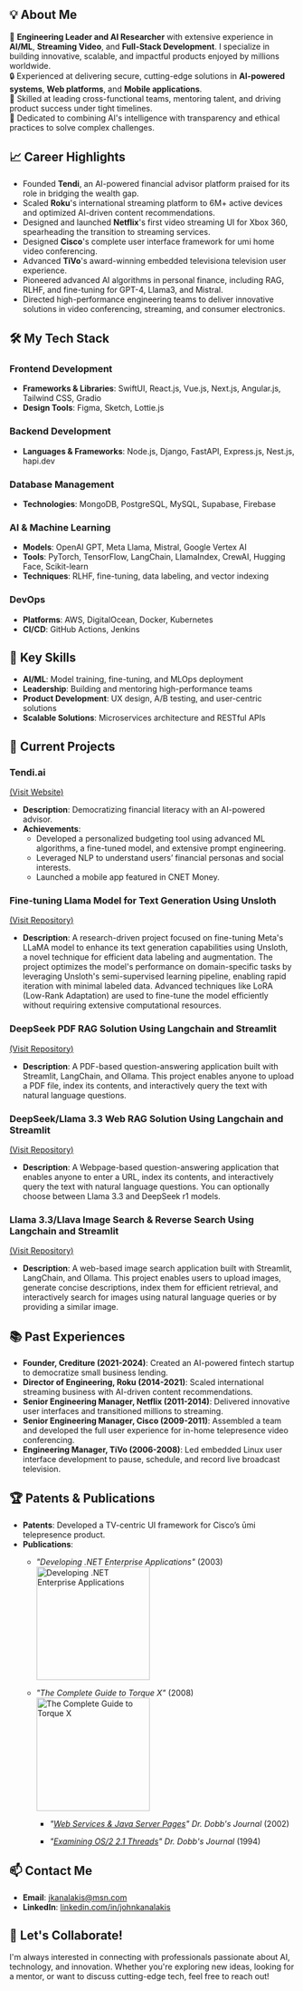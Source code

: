 ## 💡 About Me

🌟 **Engineering Leader and AI Researcher** with extensive experience in **AI/ML**, **Streaming Video**, and **Full-Stack Development**. I specialize in building innovative, scalable, and impactful products enjoyed by millions worldwide.  
🔒 Experienced at delivering secure, cutting-edge solutions in **AI-powered systems**, **Web platforms**, and **Mobile applications**.  
🚀 Skilled at leading cross-functional teams, mentoring talent, and driving product success under tight timelines.  
🤝 Dedicated to combining AI's intelligence with transparency and ethical practices to solve complex challenges.  

## 📈 Career Highlights

- Founded **Tendi**, an AI-powered financial advisor platform praised for its role in bridging the wealth gap.
- Scaled **Roku**'s international streaming platform to 6M+ active devices and optimized AI-driven content recommendations.
- Designed and launched **Netflix**'s first video streaming UI for Xbox 360, spearheading the transition to streaming services.
- Designed **Cisco**'s complete user interface framework for umi home video conferencing.
- Advanced **TiVo**'s award-winning embedded televisiona television user experience.
- Pioneered advanced AI algorithms in personal finance, including RAG, RLHF, and fine-tuning for GPT-4, Llama3, and Mistral.
- Directed high-performance engineering teams to deliver innovative solutions in video conferencing, streaming, and consumer electronics.

## 🛠️ My Tech Stack

### **Frontend Development**
- **Frameworks & Libraries**: SwiftUI, React.js, Vue.js, Next.js, Angular.js, Tailwind CSS, Gradio
- **Design Tools**: Figma, Sketch, Lottie.js

### **Backend Development**
- **Languages & Frameworks**: Node.js, Django, FastAPI, Express.js, Nest.js, hapi.dev

### **Database Management**
- **Technologies**: MongoDB, PostgreSQL, MySQL, Supabase, Firebase

### **AI & Machine Learning**
- **Models**: OpenAI GPT, Meta Llama, Mistral, Google Vertex AI
- **Tools**: PyTorch, TensorFlow, LangChain, LlamaIndex, CrewAI, Hugging Face, Scikit-learn
- **Techniques**: RLHF, fine-tuning, data labeling, and vector indexing

### **DevOps**
- **Platforms**: AWS, DigitalOcean, Docker, Kubernetes
- **CI/CD**: GitHub Actions, Jenkins

## 🌟 Key Skills
- **AI/ML**: Model training, fine-tuning, and MLOps deployment
- **Leadership**: Building and mentoring high-performance teams
- **Product Development**: UX design, A/B testing, and user-centric solutions
- **Scalable Solutions**: Microservices architecture and RESTful APIs

## 🚀 Current Projects

### Tendi.ai 
[(Visit Website)](https://www.tendi.ai)
- **Description**: Democratizing financial literacy with an AI-powered advisor.  
- **Achievements**:
  - Developed a personalized budgeting tool using advanced ML algorithms, a fine-tuned model, and extensive prompt engineering.
  - Leveraged NLP to understand users’ financial personas and social interests.
  - Launched a mobile app featured in CNET Money.

### Fine-tuning Llama Model for Text Generation Using Unsloth
[(Visit Repository)](https://github.com/jkanalakis/finetuning-llama-model-for-text-generation-using-unsloth)
- **Description**: A research-driven project focused on fine-tuning Meta's LLaMA model to enhance its text generation capabilities using Unsloth, a novel technique for efficient data labeling and augmentation. The project optimizes the model's performance on domain-specific tasks by leveraging Unsloth's semi-supervised learning pipeline, enabling rapid iteration with minimal labeled data. Advanced techniques like LoRA (Low-Rank Adaptation) are used to fine-tune the model efficiently without requiring extensive computational resources.

### DeepSeek PDF RAG Solution Using Langchain and Streamlit
[(Visit Repository)](https://github.com/jkanalakis/pdf-chat-ollama)
- **Description**: A PDF-based question-answering application built with Streamlit, LangChain, and Ollama. This project enables anyone to upload a PDF file, index its contents, and interactively query the text with natural language questions.

### DeepSeek/Llama 3.3 Web RAG Solution Using Langchain and Streamlit
[(Visit Repository)](https://github.com/jkanalakis/web-chat-ollama)
- **Description**: A Webpage-based question-answering application that enables anyone to enter a URL, index its contents, and interactively query the text with natural language questions. You can optionally choose between Llama 3.3 and DeepSeek r1 models.

### Llama 3.3/Llava Image Search & Reverse Search Using Langchain and Streamlit
[(Visit Repository)](https://github.com/jkanalakis/image-search-ollama)
- **Description**: A web-based image search application built with Streamlit, LangChain, and Ollama. This project enables users to upload images, generate concise descriptions, index them for efficient retrieval, and interactively search for images using natural language queries or by providing a similar image.

## 📚 Past Experiences

- **Founder, Crediture (2021-2024)**: Created an AI-powered fintech startup to democratize small business lending.
- **Director of Engineering, Roku (2014-2021)**: Scaled international streaming business with AI-driven content recommendations.
- **Senior Engineering Manager, Netflix (2011-2014)**: Delivered innovative user interfaces and transitioned millions to streaming.
- **Senior Engineering Manager, Cisco (2009-2011)**: Assembled a team and developed the full user experience for in-home telepresence video conferencing.
- **Engineering Manager, TiVo (2006-2008)**: Led embedded Linux user interface development to pause, schedule, and record live broadcast television.

## 🏆 Patents & Publications

- **Patents**: Developed a TV-centric UI framework for Cisco’s ūmi telepresence product.  
- **Publications**:
  - *"Developing .NET Enterprise Applications"* (2003)  
    <img src="https://m.media-amazon.com/images/I/41C4Q0P0rUL._SX342_SY445_PQ1_.jpg" alt="Developing .NET Enterprise Applications" width="200">
  - *"The Complete Guide to Torque X"* (2008)  
    <img src="https://m.media-amazon.com/images/I/5145ceK8RqL._SX342_SY445_PQ1_.jpg" alt="The Complete Guide to Torque X" width="200">

	- *"[Web Services & Java Server Pages](https://jacobfilipp.com/DrDobbs/articles/DDJ/2002/0201/0201b/0201b.htm)"* *Dr. Dobb's Journal* (2002)

	- *"[Examining OS/2 2.1 Threads](https://jacobfilipp.com/DrDobbs/articles/DDJ/1994/9401/9401g/9401g.htm)"* *Dr. Dobb's Journal* (1994)

## 📫 Contact Me
- **Email**: [jkanalakis@msn.com](mailto:jkanalakis@msn.com)
- **LinkedIn**: [linkedin.com/in/johnkanalakis](https://linkedin.com/in/johnkanalakis)

## 💬 Let's Collaborate!
I'm always interested in connecting with professionals passionate about AI, technology, and innovation. Whether you're exploring new ideas, looking for a mentor, or want to discuss cutting-edge tech, feel free to reach out!
